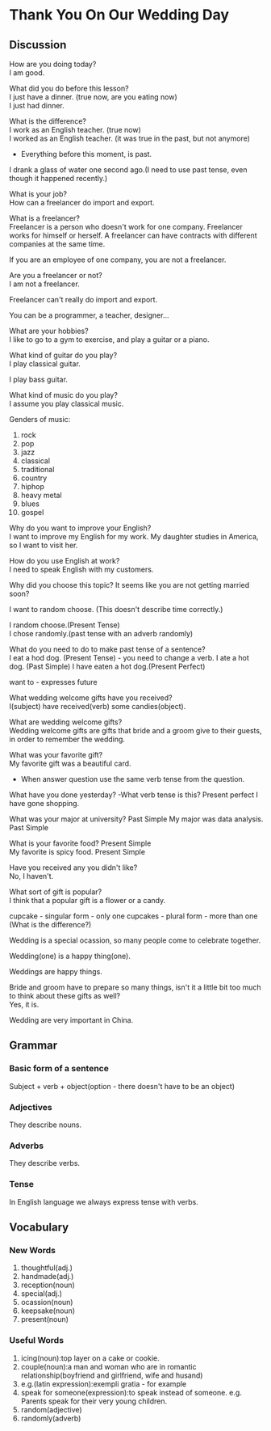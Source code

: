 # Thank You On Our Wedding Day
## Discussion
How are you doing today?  
I am good.  

What did you do before this lesson?  
I just have a dinner. (true now, are you eating now)   
I just had dinner.  


What is the difference?   
I work as an English teacher. (true now)   
I worked as an English teacher. (it was true in the past, but not anymore) 

* Everything before this moment, is past.  

I drank a glass of water one second ago.(I need to use past tense, even though it happened recently.)  

What is your job?  
How can a freelancer do import and export.  

What is a freelancer?  
Freelancer is a person who doesn't work for one company. Freelancer works for himself or herself. A freelancer can have contracts with different companies at the same time.  

If you are an employee of one company, you are not a freelancer.  

Are you a freelancer or not?  
I am not a freelancer.  

Freelancer can't really do import and export.  

You can be a programmer, a teacher, designer...  

What are your hobbies?  
I like to go to a gym to exercise, and play a guitar or a piano.  

What kind of guitar do you play?  
I play classical guitar.  

I play bass guitar.  

What kind of music do you play?  
I assume you play classical music.  

Genders of music:
1. rock
1. pop
1. jazz
1. classical
1. traditional
1. country
1. hiphop
1. heavy metal
1. blues
1. gospel


Why do you want to improve your English?  
I want to improve my English for my work. My daughter studies in America, so I want to visit her.  

How do you use English at work?  
I need to speak English with my customers.  

Why did you choose this topic? It seems like you are not getting married soon?  

I want to random choose. (This doesn't describe time correctly.) 

I random choose.(Present Tense)   
I chose randomly.(past tense with an adverb randomly)  

What do you need to do to make past tense of a sentence?  
I eat a hod dog. (Present Tense) - you need to change a verb.
I ate a hot dog. (Past Simple)
I have eaten a hot dog.(Present Perfect)

want to - expresses future

What wedding welcome gifts have you received?  
I(subject) have received(verb) some candies(object).

What are wedding welcome gifts?  
Wedding welcome gifts are gifts that bride and a groom give to their guests, in order to remember the wedding.   

What was your favorite gift?  
My favorite gift was a beautiful card.  

* When answer question use the same verb tense from the question.

What have you done yesterday? -What verb tense is this? Present perfect 
I have gone shopping.  

What was your major at university? Past Simple 
My major was data analysis. Past Simple 

What is your favorite food? Present Simple  
My favorite is spicy food. Present Simple 

Have you received any you didn't like?  
No, I haven't. 

What sort of gift is popular?  
I think that a popular gift is a flower or a candy.  

cupcake - singular form - only one
cupcakes - plural form - more than one (What is the difference?)  

Wedding is a special ocassion, so many people come to celebrate together.  

Wedding(one) is a happy thing(one).  

Weddings are happy things.  

Bride and groom have to prepare so many things, isn't it a little bit too much to think about these gifts as well?  
Yes, it is.  

Wedding are very important in China.  

## Grammar
### Basic form of a sentence
Subject + verb + object(option - there doesn't have to be an object)

### Adjectives 
They describe nouns.  

### Adverbs
They describe verbs.  

### Tense
In English language we always express tense with verbs.  

## Vocabulary
### New Words
1. thoughtful(adj.)
1. handmade(adj.)
1. reception(noun)
1. special(adj.)
1. ocassion(noun)
1. keepsake(noun)
1. present(noun)

### Useful Words
1. icing(noun):top layer on a cake or cookie.
1. couple(noun):a man and woman who are in romantic relationship(boyfriend and girlfriend, wife and husand)
1. e.g.(latin expression):exempli gratia - for example
1. speak for someone(expression):to speak instead of someone. e.g. Parents speak for their very young children.
1. random(adjective)
1. randomly(adverb)
